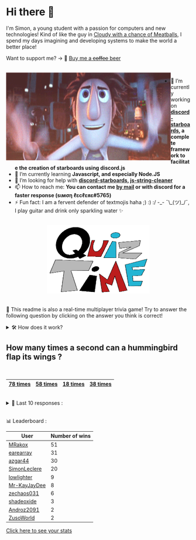 # Hi there 👋

I'm Simon, a young student with a passion for computers and new technologies!
Kind of like the guy in [Cloudy with a chance of Meatballs](https://www.youtube.com/watch?v=dQw4w9WgXcQ), I spend my days imagining and developing systems to make the world a better place!

Want to support me? -> 🍺 [Buy me a ~~coffee~~ beer](https://www.buymeacoffee.com/SimonLeclere)

<br>

<img width="450" height="240" src="./assets/cloudyWithAChanceOfMeatBalls.gif" align=left>

- 🔭 I’m currently working on **[discord-starboards](https://github.com/SimonLeclere/discord-starboards), a complete framework to facilitate the creation of starboards using discord.js**
- 🌱 I’m currently learning **Javascript, and especially Node.JS**
- 🤔 I’m looking for help with **[discord-starboards](https://github.com/SimonLeclere/discord-starboards), [js-string-cleaner](https://github.com/SimonLeclere/Js-String-Cleaner)**
- 📫 How to reach me: **You can contact me [by mail](mailto:simon-leclere@orange.fr) or with discord for a faster response (sιмση ℓεcℓεяε#5765)**
- ⚡ Fun fact: I am a fervent defender of textmojis haha ;) :) :/ -\_- ¯\\\_(ツ)\_/¯, I play guitar and drink only sparkling water ✨

<br>

<center><img width="280" height="187" src="./assets/quizTime.gif"></center>

<br>

🎲 This readme is also a real-time multiplayer trivia game! Try to answer the following question by clicking on the answer you think is correct!
<details>
  <summary>🛠️ How does it work?</summary>
  Each answer is a link to a pre-filled issue. When you press "Submit new issue", it triggers a Github action workflow that compares your answer with the correct answer, finds a new question and updates the readme.md file. Not bad huh?! This whole process only takes about 20 seconds!
</details>

## How many times a second can a hummingbird flap its wings ?

<br>

| [78 times](https://github.com/SimonLeclere/SimonLeclere/issues/new?title=quiz%7C87%7C78%20times&body=Just%20click%20'Submit%20new%20issue'.) | [58 times](https://github.com/SimonLeclere/SimonLeclere/issues/new?title=quiz%7C87%7C58%20times&body=Just%20click%20'Submit%20new%20issue'.) | [18 times](https://github.com/SimonLeclere/SimonLeclere/issues/new?title=quiz%7C87%7C18%20times&body=Just%20click%20'Submit%20new%20issue'.) | [38 times](https://github.com/SimonLeclere/SimonLeclere/issues/new?title=quiz%7C87%7C38%20times&body=Just%20click%20'Submit%20new%20issue'.) |
| - | - | - | - | 

<br>

<details>
  <summary>📒 Last 10 responses :</summary>

- **MRakox** answered **Panna cotta** to `Which Italian dessert has a name that can be translated as ` (Good answer)
- **zechaos031** answered **Mars and Venus** to `Our planet Earth is located between which other planets ?` (Good answer)
- **SimonLeclere** answered **Tracy** to `Which cyclone caused more than three hundred deaths in Mozambique and Zimbabwe ?` (Wrong answer)
- **SimonLeclere** answered **Hagrid** to `Who is the « Harry Potter » Saga of the Care of Magical Creatures ?` (Good answer)
- **SimonLeclere** answered **Rossignol** to `What species of birds still present in Europe gringotte, quiritte or trille ?` (Good answer)
- **SimonLeclere** answered **Terrorist** to `In the film « Enemies Ending », what role does Brad Pitt play ?` (Good answer)
- **SimonLeclere** answered **True** to `In "League of Legends", there exists four different types of Dragon.` (Wrong answer)
- **SimonLeclere** answered **Cipher** to `Who is the main protagonist of "Ace Combat Zero: The Belkan War"?` (Good answer)
- **SimonLeclere** answered **$20** to `If you have a 'sawbuck' how much money do you have?` (Wrong answer)
- **SimonLeclere** answered **MGMT** to `Which band released songs such as "Electric Feel", "Kids", and "Time to Pretend"?` (Good answer)

</details>

<br>

📊 Leaderboard :

| User | Number of wins |
|-|-|
| [MRakox](https://github.com/MRakox) | 51 |
| [earearray](https://github.com/earearray) | 31 |
| [azgar44](https://github.com/azgar44) | 30 |
| [SimonLeclere](https://github.com/SimonLeclere) | 20 |
| [lowlighter](https://github.com/lowlighter) | 9 |
| [Mr-KayJayDee](https://github.com/Mr-KayJayDee) | 8 |
| [zechaos031](https://github.com/zechaos031) | 6 |
| [shadeoxide](https://github.com/shadeoxide) | 3 |
| [Androz2091](https://github.com/Androz2091) | 2 |
| [ZusoWorld](https://github.com/ZusoWorld) | 2 |

[Click here to see your stats](https://github.com/SimonLeclere/SimonLeclere/issues/new?title=MyStats&body=Just%20click%20%27Submit%20new%20issue%27.)
